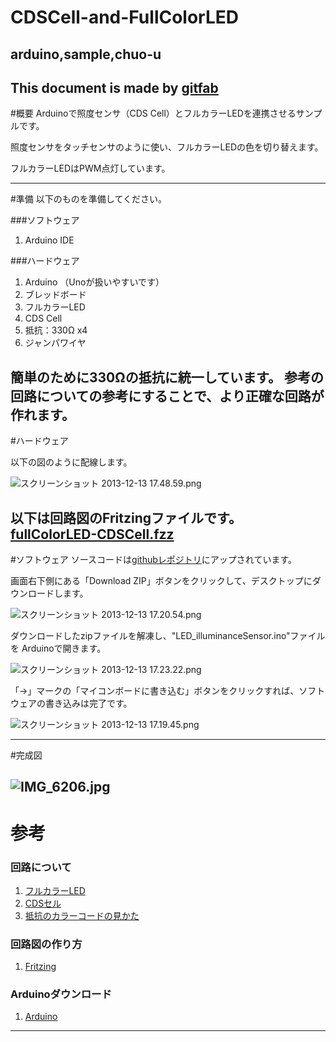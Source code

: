 # CDSCell-and-FullColorLED
## arduino,sample,chuo-u
This document is made by [gitfab](http://gitfab.org)
---
#概要
Arduinoで照度センサ（CDS Cell）とフルカラーLEDを連携させるサンプルです。

照度センサをタッチセンサのように使い、フルカラーLEDの色を切り替えます。

フルカラーLEDはPWM点灯しています。

---
#準備
以下のものを準備してください。

###ソフトウェア

1. Arduino IDE

###ハードウェア

1. Arduino （Unoが扱いやすいです）
1. ブレッドボード
1. フルカラーLED
1. CDS Cell
1. 抵抗：330Ω x4
1. ジャンパワイヤ

簡単のために330Ωの抵抗に統一しています。
参考の回路についての参考にすることで、より正確な回路が作れます。
---
#ハードウェア

以下の図のように配線します。

![スクリーンショット 2013-12-13 17.48.59.png](https://raw.github.com/oshimaryo/CDSCell-and-FullColorLED-Sample/master/gitfab/resources/スクリーンショット-2013-12-13-17.48.59.png)

以下は回路図のFritzingファイルです。
[fullColorLED-CDSCell.fzz](https://raw.github.com/oshimaryo/CDSCell-and-FullColorLED-Sample/master/gitfab/resources/fullColorLED-CDSCell.fzz)
---
#ソフトウェア
ソースコードは[githubレポジトリ](https://github.com/oshimaryo/FullColorLED_and_illuminanceSensor)にアップされています。

画面右下側にある「Download ZIP」ボタンをクリックして、デスクトップにダウンロードします。

![スクリーンショット 2013-12-13 17.20.54.png](https://raw.github.com/oshimaryo/CDSCell-and-FullColorLED-Sample/master/gitfab/resources/スクリーンショット-2013-12-13-17.20.54.png)

ダウンロードしたzipファイルを解凍し、"LED_illuminanceSensor.ino"ファイルを
Arduinoで開きます。


![スクリーンショット 2013-12-13 17.23.22.png](https://raw.github.com/oshimaryo/CDSCell-and-FullColorLED-Sample/master/gitfab/resources/スクリーンショット-2013-12-13-17.23.22.png)


「→」マークの「マイコンボードに書き込む」ボタンをクリックすれば、ソフトウェアの書き込みは完了です。


![スクリーンショット 2013-12-13 17.19.45.png](https://raw.github.com/oshimaryo/CDSCell-and-FullColorLED-Sample/master/gitfab/resources/スクリーンショット-2013-12-13-17.19.45.png)

---
#完成図


![IMG_6206.jpg](https://raw.github.com/oshimaryo/CDSCell-and-FullColorLED/master/gitfab/resources/IMG_6206.jpg)
---
# 参考

### 回路について

1. [フルカラーLED](http://www.geocities.jp/zattouka/GarageHouse/micon/Arduino/RGBLED/RGBLED1.htm)
1. [CDSセル](http://happy-arduino.blogspot.jp/2012/02/blog-post_16.html) 
1. [抵抗のカラーコードの見かた](http://part.freelab.jp/s_regi_list.html)

### 回路図の作り方

1. [Fritzing](http://fritzing.org/download/)

### Arduinoダウンロード

1. [Arduino](http://arduino.cc/)
---

